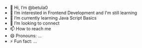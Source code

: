 - 👋 Hi, I’m @betula0
- 👀 I’m interested in Frontend Development and I'm still learning 
- 🌱 I’m currently learning Java Script Basics
- 💞️ I’m looking to connect
- 📫 How to reach me 
- 😄 Pronouns: ...
- ⚡ Fun fact: ...

<!---
betula0/betula0 is a ✨ special ✨ repository because its `README.md` (this file) appears on your GitHub profile.
You can click the Preview link to take a look at your changes.
--->
